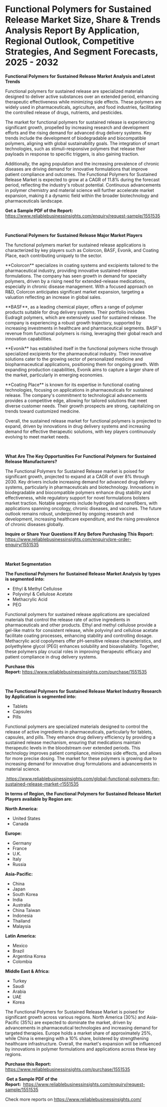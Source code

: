 <p><h1>Functional Polymers for Sustained Release Market Size, Share & Trends Analysis Report By Application, Regional Outlook, Competitive Strategies, And Segment Forecasts, 2025 - 2032</h1></p><p><strong>Functional Polymers for Sustained Release Market Analysis and Latest Trends</strong></p>
<p><p>Functional polymers for sustained release are specialized materials designed to deliver active substances over an extended period, enhancing therapeutic effectiveness while minimizing side effects. These polymers are widely used in pharmaceuticals, agriculture, and food industries, facilitating the controlled release of drugs, nutrients, and pesticides. </p><p>The market for functional polymers for sustained release is experiencing significant growth, propelled by increasing research and development efforts and the rising demand for advanced drug delivery systems. Key trends include the development of biodegradable and biocompatible polymers, aligning with global sustainability goals. The integration of smart technologies, such as stimuli-responsive polymers that release their payloads in response to specific triggers, is also gaining traction.</p><p>Additionally, the aging population and the increasing prevalence of chronic diseases are driving demand for innovative formulations that improve patient compliance and outcomes. The Functional Polymers for Sustained Release Market is expected to grow at a CAGR of 11.8% during the forecast period, reflecting the industry's robust potential. Continuous advancements in polymer chemistry and material science will further accelerate market expansion, making it a dynamic field within the broader biotechnology and pharmaceuticals landscape.</p></p>
<p><strong>Get a Sample PDF of the Report:&nbsp;</strong> <a href="https://www.reliablebusinessinsights.com/enquiry/request-sample/1551535?utm_campaign=2201&utm_medium=2&utm_source=Github&utm_content=ia&utm_term=01022025&utm_id=functional-polymers-for-sustained-release">https://www.reliablebusinessinsights.com/enquiry/request-sample/1551535</a></p>
<p>&nbsp;</p>
<p><strong>Functional Polymers for Sustained Release Major Market Players</strong></p>
<p><p>The functional polymers market for sustained release applications is characterized by key players such as Colorcon, BASF, Evonik, and Coating Place, each contributing uniquely to the sector. </p><p>**Colorcon** specializes in coating systems and excipients tailored to the pharmaceutical industry, providing innovative sustained-release formulations. The company has seen growth in demand for specialty polymers, driven by a rising need for extended-release medications, especially in chronic disease management. With a focused approach on R&D, Colorcon anticipates significant market expansion, targeting a valuation reflecting an increase in global sales.</p><p>**BASF**, as a leading chemical player, offers a range of polymer products suitable for drug delivery systems. Their portfolio includes Eudragit polymers, which are extensively used for sustained release. The company is experiencing a robust growth trajectory, supported by increasing investments in healthcare and pharmaceutical segments. BASF's revenue from functional polymers is rising, leveraging their global reach and innovation capabilities.</p><p>**Evonik** has established itself in the functional polymers niche through specialized excipients for the pharmaceutical industry. Their innovative solutions cater to the growing sector of personalized medicine and biopharmaceutical applications, positioning them for ongoing growth. With expanding production capabilities, Evonik aims to capture a larger share of the market, particularly in emerging economies.</p><p>**Coating Place** is known for its expertise in functional coating technologies, focusing on applications in pharmaceuticals for sustained release. The company's commitment to technological advancements provides a competitive edge, allowing for tailored solutions that meet diverse customer needs. Their growth prospects are strong, capitalizing on trends toward customized medicine.</p><p>Overall, the sustained release market for functional polymers is projected to expand, driven by innovations in drug delivery systems and increasing demand for effective therapeutic solutions, with key players continuously evolving to meet market needs.</p></p>
<p>&nbsp;</p>
<p><strong>What Are The Key Opportunities For Functional Polymers for Sustained Release Manufacturers?</strong></p>
<p><p>The Functional Polymers for Sustained Release market is poised for significant growth, projected to expand at a CAGR of over 8% through 2030. Key drivers include increasing demand for advanced drug delivery systems, particularly in pharmaceuticals and biotechnology. Innovations in biodegradable and biocompatible polymers enhance drug stability and effectiveness, while regulatory support for novel formulations bolsters market traction. Notable segments include hydrogels and nanofibers, with applications spanning oncology, chronic diseases, and vaccines. The future outlook remains robust, underpinned by ongoing research and development, increasing healthcare expenditure, and the rising prevalence of chronic diseases globally.</p></p>
<p><strong>Inquire or Share Your Questions If Any Before Purchasing This Report:</strong> <a href="https://www.reliablebusinessinsights.com/enquiry/pre-order-enquiry/1551535?utm_campaign=2201&utm_medium=2&utm_source=Github&utm_content=ia&utm_term=01022025&utm_id=functional-polymers-for-sustained-release">https://www.reliablebusinessinsights.com/enquiry/pre-order-enquiry/1551535</a></p>
<p>&nbsp;</p>
<p><strong>Market Segmentation</strong></p>
<p><strong>The Functional Polymers for Sustained Release Market Analysis by types is segmented into:</strong></p>
<p><ul><li>Ethyl & Methyl Cellulose</li><li>Polyvinyl & Cellulose Acetate</li><li>Methacrylic Acid</li><li>PEG</li></ul></p>
<p><p>Functional polymers for sustained release applications are specialized materials that control the release rate of active ingredients in pharmaceuticals and other products. Ethyl and methyl cellulose provide a gel-like matrix for consistent release, while polyvinyl and cellulose acetate facilitate coating processes, enhancing stability and controlling dosage. Methacrylic acid copolymers offer pH-sensitive release characteristics, and polyethylene glycol (PEG) enhances solubility and bioavailability. Together, these polymers play crucial roles in improving therapeutic efficacy and patient compliance in drug delivery systems.</p></p>
<p><strong>Purchase this Report:&nbsp;</strong><a href="https://www.reliablebusinessinsights.com/purchase/1551535?utm_campaign=2201&utm_medium=2&utm_source=Github&utm_content=ia&utm_term=01022025&utm_id=functional-polymers-for-sustained-release">https://www.reliablebusinessinsights.com/purchase/1551535</a></p>
<p>&nbsp;</p>
<p><strong>The Functional Polymers for Sustained Release Market Industry Research by Application is segmented into:</strong></p>
<p><ul><li>Tablets</li><li>Capsules</li><li>Pills</li></ul></p>
<p><p>Functional polymers are specialized materials designed to control the release of active ingredients in pharmaceuticals, particularly for tablets, capsules, and pills. They enhance drug delivery efficiency by providing a sustained release mechanism, ensuring that medications maintain therapeutic levels in the bloodstream over extended periods. This technology improves patient compliance, minimizes side effects, and allows for more precise dosing. The market for these polymers is growing due to increasing demand for innovative drug formulations and advancements in material science.</p></p>
<p><a href="https://www.reliablebusinessinsights.com/global-functional-polymers-for-sustained-release-market-r1551535?utm_campaign=2201&utm_medium=2&utm_source=Github&utm_content=ia&utm_term=01022025&utm_id=functional-polymers-for-sustained-release">&nbsp;https://www.reliablebusinessinsights.com/global-functional-polymers-for-sustained-release-market-r1551535</a></p>
<p><strong>In terms of Region, the Functional Polymers for Sustained Release Market Players available by Region are:</strong></p>
<p>
    <p> <strong> North America: </strong>
        <ul>
            <li>United States</li>
            <li>Canada</li>
        </ul>
        </p> 
    <p> <strong> Europe: </strong>
        <ul>
            <li>Germany</li>
            <li>France</li>
            <li>U.K.</li>
            <li>Italy</li>
            <li>Russia</li>
        </ul>
        </p> 
    <p> <strong> Asia-Pacific: </strong>
        <ul>
            <li>China</li>
            <li>Japan</li>
            <li>South Korea</li>
            <li>India</li>
            <li>Australia</li>
            <li>China Taiwan</li>
            <li>Indonesia</li>
            <li>Thailand</li>
            <li>Malaysia</li>
        </ul>
        </p> 
    <p> <strong> Latin America: </strong>
        <ul>
            <li>Mexico</li>
            <li>Brazil</li>
            <li>Argentina Korea</li>
            <li>Colombia</li>
        </ul>
        </p> 
    <p> <strong> Middle East & Africa: </strong>
        <ul>
            <li>Turkey</li>
            <li>Saudi</li>
            <li>Arabia</li>
            <li>UAE</li>
            <li>Korea</li>
        </ul>
    </p>
    </p>
<p><p>The Functional Polymers for Sustained Release Market is poised for significant growth across various regions. North America (30%) and Asia-Pacific (35%) are expected to dominate the market, driven by advancements in pharmaceutical technologies and increasing demand for targeted therapies. Europe holds a market share of approximately 25%, while China is emerging with a 10% share, bolstered by strengthening healthcare infrastructure. Overall, the market's expansion will be influenced by innovations in polymer formulations and applications across these key regions.</p></p>
<p><strong>Purchase this Report: </strong><a href="https://www.reliablebusinessinsights.com/purchase/1551535?utm_campaign=2201&utm_medium=2&utm_source=Github&utm_content=ia&utm_term=01022025&utm_id=functional-polymers-for-sustained-release">https://www.reliablebusinessinsights.com/purchase/1551535</a></p>
<p>&nbsp;<strong>Get a Sample PDF of the Report:&nbsp;&nbsp;</strong><a href="https://www.reliablebusinessinsights.com/enquiry/request-sample/1551535?utm_campaign=2201&utm_medium=2&utm_source=Github&utm_content=ia&utm_term=01022025&utm_id=functional-polymers-for-sustained-release">https://www.reliablebusinessinsights.com/enquiry/request-sample/1551535</a></p>
<p><strong></strong></p>
<p>Check more reports on <a href="https://www.reliablebusinessinsights.com/?utm_campaign=2201&utm_medium=2&utm_source=Github&utm_content=ia&utm_term=01022025&utm_id=functional-polymers-for-sustained-release">https://www.reliablebusinessinsights.com/</a></p>